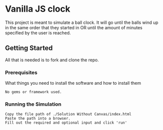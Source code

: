 # Vanilla JS clock

This project is meant to simulate a ball clock.
It will go until the balls wind up in the same order that they started in OR
until the amount of minutes specified by the user is reached.

## Getting Started

All that is needed is to fork and clone the repo.

### Prerequisites

What things you need to install the software and how to install them

```
No gems or framework used.
```

### Running the Simulation

```
Copy the file path of ./Solution Without Canvas/index.html
Paste the path into a browser.
Fill out the required and optional input and click 'run'
```
